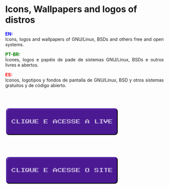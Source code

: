 # Icons, Wallpapers and logos of distros 

<!DOCTYPE html>
<html>
<head>
<meta charset="utf-8" />
<!--<title></title>-->
</head>
<body>

<!--<h1>Icons, WPs, and logos of distros</h1><br />-->
<p align=justify>
<font color=blue><b>EN:</b></font><br />
Icons, logos and wallpapers of GNU/Linux, BSDs and others free and open systems.
</p>

<p align=justify>
<font color=green><b>PT-BR:</b></font><br />
Ícones, logos e papéis de pade de sistemas GNU/Linux, BSDs e outros livres e abertos.
</p>

<p align=justify>
<font color=red><b>ES:</b></font><br />
Iconos, logotipos y fondos de pantalla de GNU/Linux, BSD y otros sistemas gratuitos y de código abierto.
</p><br /><br />


<a href="https://www.twitch.tv/jottalpb" target="_blank"><img src="https://raw.githubusercontent.com/GamerCleanVic/iconswpsofdistros/gh-pages/Imagens/BTacesseLive.png"></a></p><br /><br />

<a href="https://jottalpb.blogspot.com/p/redes-sociais.html" target="_blank"><img src="https://raw.githubusercontent.com/GamerCleanVic/iconswpsofdistros/gh-pages/Imagens/BTacesseoSite.png"></a>
</body>
</html>
